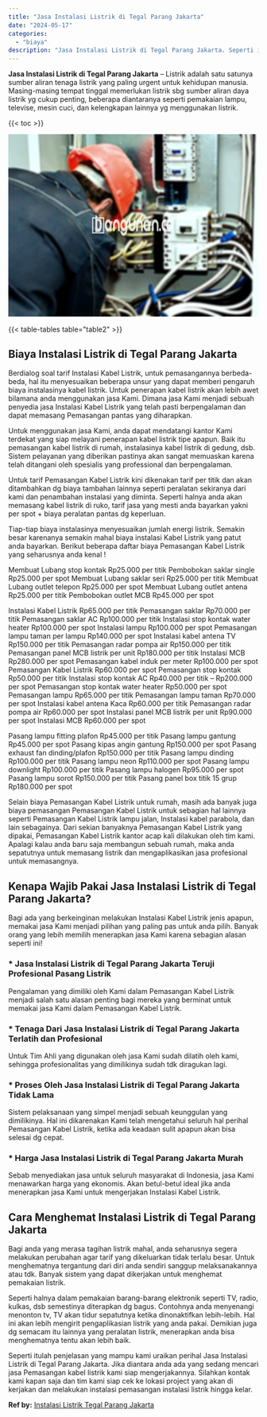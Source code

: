 ```yaml
---
title: "Jasa Instalasi Listrik di Tegal Parang Jakarta"
date: "2024-05-17"
categories: 
  - "biaya"
description: "Jasa Instalasi Listrik di Tegal Parang Jakarta. Seperti itulah penjelasan yang mampu kami uraikan perihal Jasa Instalasi Listrik di Tegal Parang Jakarta. Jik..."
---
```


**Jasa Instalasi Listrik di Tegal Parang Jakarta** – Listrik adalah satu satunya sumber aliran tenaga listrik yang paling urgent untuk kehidupan manusia. Masing-masing tempat tinggal memerlukan listrik sbg sumber aliran daya listrik yg cukup penting, beberapa diantaranya seperti pemakaian lampu, televise, mesin cuci, dan kelengkapan lainnya yg menggunakan listrik.

{{< toc >}}

![Jasa Instalasi Listrik di Tegal Parang Jakarta](/images/instalasi-listrik-murah38.png)

{{< table-tables table="table2" >}}

## Biaya Instalasi Listrik di Tegal Parang Jakarta

Berdialog soal tarif Instalasi Kabel Listrik, untuk pemasangannya berbeda-beda, hal itu menyesuaikan beberapa unsur yang dapat memberi pengaruh biaya instalasinya kabel listrik. Untuk penerapan kabel listrik akan lebih awet bilamana anda menggunakan jasa Kami. Dimana jasa Kami menjadi sebuah penyedia jasa Instalasi Kabel Listrik yang telah pasti berpengalaman dan dapat memasang Pemasangan pantas yang diharapkan.

Untuk menggunakan jasa Kami, anda dapat mendatangi kantor Kami terdekat yang siap melayani penerapan kabel listrik tipe apapun. Baik itu pemasangan kabel listrik di rumah, instalasinya kabel listrik di gedung, dsb. Sistem pelayanan yang diberikan pastinya akan sangat memuaskan karena telah ditangani oleh spesialis yang professional dan berpengalaman.

Untuk tarif Pemasangan Kabel Listrik kini dikenakan tarif per titik dan akan ditambahkan dg biaya tambahan lainnya seperti peralatan sekiranya dari kami dan penambahan instalasi yang diminta. Seperti halnya anda akan memasang kabel listrik di ruko, tarif jasa yang mesti anda bayarkan yakni per spot + biaya peralatan pantas dg keperluan.

Tiap-tiap biaya instalasinya menyesuaikan jumlah energi listrik. Semakin besar karenanya semakin mahal biaya instalasi Kabel Listrik yang patut anda bayarkan. Berikut beberapa daftar biaya Pemasangan Kabel Listrik yang seharusnya anda kenal !

Membuat Lubang stop kontak Rp25.000 per titik Pembobokan saklar single Rp25.000 per spot Membuat Lubang saklar seri Rp25.000 per titik Membuat Lubang outlet telepon Rp25.000 per spot Membuat Lubang outlet antena Rp25.000 per titik Pembobokan outlet MCB Rp45.000 per spot

Instalasi Kabel Listrik Rp65.000 per titik Pemasangan saklar Rp70.000 per titik Pemasangan saklar AC Rp100.000 per titik Instalasi stop kontak water heater Rp100.000 per spot Instalasi lampu Rp100.000 per spot Pemasangan lampu taman per lampu Rp140.000 per spot Instalasi kabel antena TV Rp150.000 per titik Pemasangan radar pompa air Rp150.000 per titik Pemasangan panel MCB listrik per unit Rp180.000 per titik Instalasi MCB Rp280.000 per spot Pemasangan kabel induk per meter Rp100.000 per spot Pemasangan Kabel Listrik Rp60.000 per spot Pemasangan stop kontak Rp50.000 per titik Instalasi stop kontak AC Rp40.000 per titik – Rp200.000 per spot Pemasangan stop kontak water heater Rp50.000 per spot Pemasangan lampu Rp65.000 per titik Pemasangan lampu taman Rp70.000 per spot Instalasi kabel antena Kaca Rp60.000 per titik Pemasangan radar pompa air Rp60.000 per spot Instalasi panel MCB listrik per unit Rp90.000 per spot Instalasi MCB Rp60.000 per spot

Pasang lampu fitting plafon Rp45.000 per titik Pasang lampu gantung Rp45.000 per spot Pasang kipas angin gantung Rp150.000 per spot Pasang exhaust fan dinding/plafon Rp150.000 per titik Pasang lampu dinding Rp100.000 per titik Pasang lampu neon Rp110.000 per spot Pasang lampu downlight Rp100.000 per titik Pasang lampu halogen Rp95.000 per spot Pasang lampu sorot Rp150.000 per titik Pasang panel box titik 15 grup Rp180.000 per spot

Selain biaya Pemasangan Kabel Listrik untuk rumah, masih ada banyak juga biaya pemasangan Pemasangan Kabel Listrik untuk sebagian hal lainnya seperti Pemasangan Kabel Listrik lampu jalan, Instalasi kabel parabola, dan lain sebagainya. Dari sekian banyaknya Pemasangan Kabel Listrik yang dipakai, Pemasangan Kabel Listrik kantor acap kali dilakukan oleh tim kami. Apalagi kalau anda baru saja membangun sebuah rumah, maka anda sepatutnya untuk memasang listrik dan mengaplikasikan jasa profesional untuk memasangnya.

## Kenapa Wajib Pakai Jasa Instalasi Listrik di Tegal Parang Jakarta?

Bagi ada yang berkeinginan melakukan Instalasi Kabel Listrik jenis apapun, memakai jasa Kami menjadi pilihan yang paling pas untuk anda pilih. Banyak orang yang lebih memilih menerapkan jasa Kami karena sebagian alasan seperti ini!

### \* Jasa Instalasi Listrik di Tegal Parang Jakarta Teruji Profesional Pasang Listrik

Pengalaman yang dimiliki oleh Kami dalam Pemasangan Kabel Listrik menjadi salah satu alasan penting bagi mereka yang berminat untuk memakai jasa Kami dalam Pemasangan Kabel Listrik.

### \* Tenaga Dari Jasa Instalasi Listrik di Tegal Parang Jakarta Terlatih dan Profesional

Untuk Tim Ahli yang digunakan oleh jasa Kami sudah dilatih oleh kami, sehingga profesionalitas yang dimilikinya sudah tdk diragukan lagi.

### \* Proses Oleh Jasa Instalasi Listrik di Tegal Parang Jakarta Tidak Lama

Sistem pelaksanaan yang simpel menjadi sebuah keunggulan yang dimilikinya. Hal ini dikarenakan Kami telah mengetahui seluruh hal perihal Pemasangan Kabel Listrik, ketika ada keadaan sulit apapun akan bisa selesai dg cepat.

### \* Harga Jasa Instalasi Listrik di Tegal Parang Jakarta Murah

Sebab menyediakan jasa untuk seluruh masyarakat di Indonesia, jasa Kami menawarkan harga yang ekonomis. Akan betul-betul ideal jika anda menerapkan jasa Kami untuk mengerjakan Instalasi Kabel Listrik.

## Cara Menghemat Instalasi Listrik di Tegal Parang Jakarta


Bagi anda yang merasa tagihan listrik mahal, anda seharusnya segera melakukan perubahan agar tarif yang dikeluarkan tidak terlalu besar. Untuk menghematnya tergantung dari diri anda sendiri sanggup melaksanakannya atau tdk. Banyak sistem yang dapat dikerjakan untuk menghemat pemakaian listrik.

Seperti halnya dalam pemakaian barang-barang elektronik seperti TV, radio, kulkas, dsb semestinya diterapkan dg bagus. Contohnya anda menyenangi menonton tv, TV akan tidur sepatutnya ketika dinonaktifkan lebih-lebih. Hal ini akan lebih mengirit pengaplikasian listrik yang anda pakai. Demikian juga dg semacam itu lainnya yang peralatan listrik, menerapkan anda bisa menghematnya tentu akan lebih baik.

Seperti itulah penjelasan yang mampu kami uraikan perihal Jasa Instalasi Listrik di Tegal Parang Jakarta. Jika diantara anda ada yang sedang mencari jasa Pemasangan kabel listrik kami siap mengerjakannya. Silahkan kontak kami kapan saja dan tim kami siap cek ke lokasi project yang akan di kerjakan dan melakukan instalasi pemasangan instalasi listrik hingga kelar.

**Ref by:** [Instalasi Listrik Tegal Parang Jakarta](https://id.wikipedia.org/wiki/Instalasi)
